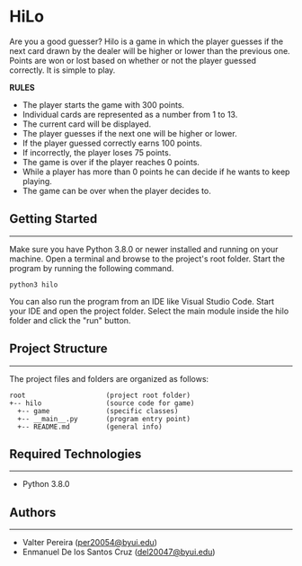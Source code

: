 # HiLo
Are you a good guesser? Hilo is a game in which the player guesses if the next card drawn by the dealer will be higher or lower than the previous one. Points are won or lost based on whether or not the player guessed correctly.
It is simple to play.

**RULES**
* The player starts the game with 300 points.
* Individual cards are represented as a number from 1 to 13.
* The current card will be displayed.
* The player guesses if the next one will be higher or lower.
* If the player guessed correctly earns 100 points.
* If incorrectly, the player loses 75 points.
* The game is over if the player reaches 0 points.
* While a player has more than 0 points he can decide if he wants to keep playing.
* The game can be over when the player decides to.

## Getting Started
---
Make sure you have Python 3.8.0 or newer installed and running on your machine. Open a terminal and 
browse to the project's root folder. Start the program by running the following command.
```
python3 hilo 
```
You can also run the program from an IDE like Visual Studio Code. Start your IDE and open the 
project folder. Select the main module inside the hilo folder and click the "run" button.

## Project Structure
---
The project files and folders are organized as follows:
```
root                    (project root folder)
+-- hilo                (source code for game)
  +-- game              (specific classes)
  +-- __main__.py       (program entry point)
  +-- README.md         (general info)
```

## Required Technologies
---
* Python 3.8.0

## Authors
---
* Valter Pereira (per20054@byui.edu)
* Enmanuel De los Santos Cruz (del20047@byui.edu)

